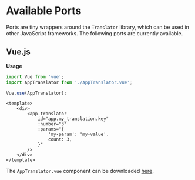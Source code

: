 Available Ports
===============

Ports are tiny wrappers around the `Translator` library, which can be used in other JavaScript frameworks. The following
ports are currently available.

## Vue.js

**Usage**

``` js
import Vue from 'vue';
import AppTranslator from './AppTranslator.vue';

Vue.use(AppTranslator);
```

``` vue
<template>
    <div>
        <app-translator
            id="app.my_translation.key"
            :number="3"
            :params="{
                'my-param': 'my-value',
                count: 3,
            }"
        />
    </div>
</template>
```

The `AppTranslator.vue` component can be downloaded
[here](https://github.com/w-vision/PimcoreJsTranslationBundle/blob/master/ports/vue/AppTranslator.vue).
